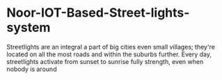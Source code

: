 # Noor-IOT-Based-Street-lights-system
Streetlights are an integral a part of big cities even small villages; they're located on all the most roads and within the suburbs further. Every day, streetlights activate from sunset to sunrise fully strength, even when nobody is around
